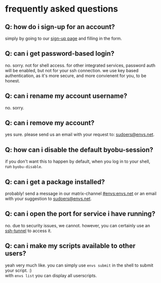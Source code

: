 # frequently asked questions

## Q: how do i sign-up for an account?
simply by going to our [sign-up page](https://envs.net/signup/) and filling in the form.

## Q: can i get password-based login?
no. sorry. not for shell access. for other integrated services, password auth will be enabled, but not for your ssh connection. we use key based authentication, as it's more secure, and more convienent for you, to be honest.

## Q: can i rename my account username?
no. sorry.

## Q: can i remove my account?
yes sure. please send us an email with your request to: [sudoers@envs.net](mailto:sudoers@envs.net).

## Q: how can i disable the default byobu-session?
if you don't want this to happen by default, when you log in to your shell, run `byobu-disable`.

## Q: can i get a package installed?
probably! send a message in our matrix-channel [#envs:envs.net](https://matrix.to/#/#envs:envs.net) or an email with your suggestion to [sudoers@envs.net](mailto:sudoers@envs.net).

## Q: can i open the port for service i have running?
no. due to security issues, we cannot. however, you can certainly use an [ssh-tunnel](https://help.envs.net/help/#ssh-tunnels) to access it.

## Q: can i make my scripts available to other users?
yeah very much like. you can simply use `envs submit` in the shell to submit your script. :)<br />
with `envs list` you can display all userscripts.
